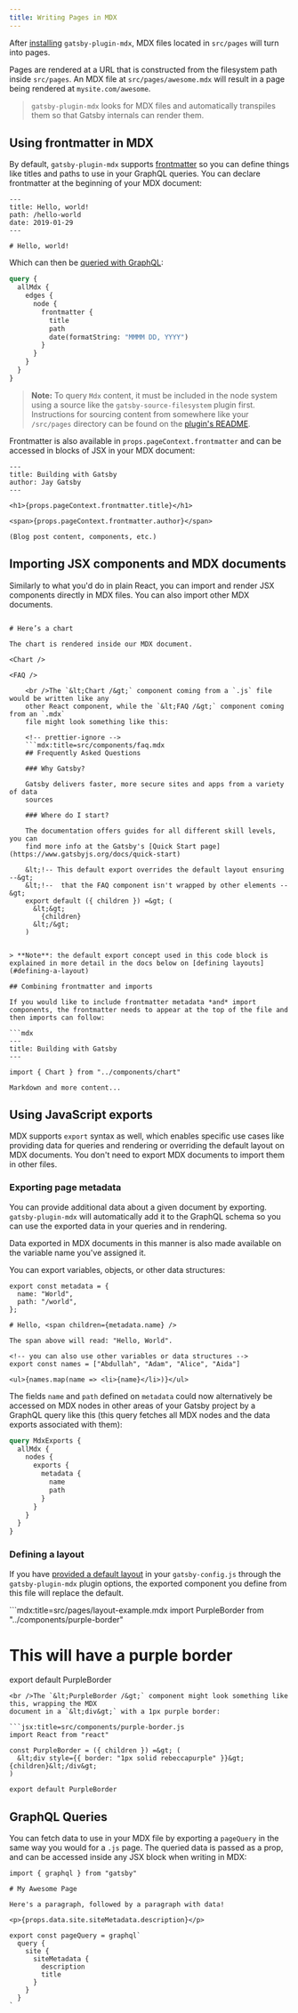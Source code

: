 ```yaml
---
title: Writing Pages in MDX
---
```


After [installing](/docs/mdx/getting-started) `gatsby-plugin-mdx`, MDX files located in `src/pages` will turn into pages.

Pages are rendered at a URL that is constructed from the filesystem path inside `src/pages`. An MDX file at `src/pages/awesome.mdx` will result in a page being rendered at `mysite.com/awesome`.

> `gatsby-plugin-mdx` looks for MDX files and automatically transpiles them so that Gatsby internals can render them.

## Using frontmatter in MDX

By default, `gatsby-plugin-mdx` supports [frontmatter](/docs/adding-markdown-pages/#frontmatter-for-metadata-in-markdown-files) so you can define things like titles and paths to use in your GraphQL queries. You can declare frontmatter at the beginning of your MDX document:

```mdx
---
title: Hello, world!
path: /hello-world
date: 2019-01-29
---

# Hello, world!
```

Which can then be [queried with GraphQL](/docs/querying-with-graphql/):

```graphql
query {
  allMdx {
    edges {
      node {
        frontmatter {
          title
          path
          date(formatString: "MMMM DD, YYYY")
        }
      }
    }
  }
}
```

> **Note:** To query `Mdx` content, it must be included in the node system using a source like the `gatsby-source-filesystem` plugin first. Instructions for sourcing content from somewhere like your `/src/pages` directory can be found on the [plugin's README](/packages/gatsby-source-filesystem/).

Frontmatter is also available in `props.pageContext.frontmatter` and can be accessed in blocks of JSX in your MDX document:

```mdx
---
title: Building with Gatsby
author: Jay Gatsby
---

<h1>{props.pageContext.frontmatter.title}</h1>

<span>{props.pageContext.frontmatter.author}</span>

(Blog post content, components, etc.)
```

## Importing JSX components and MDX documents

Similarly to what you'd do in plain React, you can import and render JSX components directly in MDX files. You can also import other MDX documents.

```mdx:title=src/pages/chart.mdx import { Chart } from "../components/chart" import FAQ from "../components/faq.mdx"

# Here’s a chart

The chart is rendered inside our MDX document.

<Chart />

<FAQ />

    <br />The `&lt;Chart /&gt;` component coming from a `.js` file would be written like any
    other React component, while the `&lt;FAQ /&gt;` component coming from an `.mdx`
    file might look something like this:
    
    <!-- prettier-ignore -->
    ```mdx:title=src/components/faq.mdx
    ## Frequently Asked Questions
    
    ### Why Gatsby?
    
    Gatsby delivers faster, more secure sites and apps from a variety of data 
    sources
    
    ### Where do I start?
    
    The documentation offers guides for all different skill levels, you can 
    find more info at the Gatsby's [Quick Start page](https://www.gatsbyjs.org/docs/quick-start)
    
    &lt;!-- This default export overrides the default layout ensuring --&gt;
    &lt;!--  that the FAQ component isn't wrapped by other elements --&gt;
    export default ({ children }) =&gt; (
      &lt;&gt;
        {children}
      &lt;/&gt;
    )
    

> **Note**: the default export concept used in this code block is explained in more detail in the docs below on [defining layouts](#defining-a-layout)

## Combining frontmatter and imports

If you would like to include frontmatter metadata *and* import components, the frontmatter needs to appear at the top of the file and then imports can follow:

```mdx
---
title: Building with Gatsby
---

import { Chart } from "../components/chart"

Markdown and more content...
```

## Using JavaScript exports

MDX supports `export` syntax as well, which enables specific use cases like providing data for queries and rendering or overriding the default layout on MDX documents. You don't need to export MDX documents to import them in other files.

### Exporting page metadata

You can provide additional data about a given document by exporting. `gatsby-plugin-mdx` will automatically add it to the GraphQL schema so you can use the exported data in your queries and in rendering.

Data exported in MDX documents in this manner is also made available on the variable name you've assigned it.

You can export variables, objects, or other data structures:

<!-- prettier-ignore -->

```mdx
export const metadata = {
  name: "World",
  path: "/world",
};

# Hello, <span children={metadata.name} /> 

The span above will read: "Hello, World".

<!-- you can also use other variables or data structures -->
export const names = ["Abdullah", "Adam", "Alice", "Aida"]

<ul>{names.map(name => <li>{name}</li>)}</ul>
```

The fields `name` and `path` defined on `metadata` could now alternatively be accessed on MDX nodes in other areas of your Gatsby project by a GraphQL query like this (this query fetches all MDX nodes and the data exports associated with them):

```graphql
query MdxExports {
  allMdx {
    nodes {
      exports {
        metadata {
          name
          path
        }
      }
    }
  }
}
```

### Defining a layout

If you have [provided a default layout](/packages/gatsby-plugin-mdx/?=mdx#default-layouts) in your `gatsby-config.js` through the `gatsby-plugin-mdx` plugin options, the exported component you define from this file will replace the default.

<!-- prettier-ignore --> ```mdx:title=src/pages/layout-example.mdx import PurpleBorder from "../components/purple-border"

# This will have a purple border

export default PurpleBorder

    <br />The `&lt;PurpleBorder /&gt;` component might look something like this, wrapping the MDX
    document in a `&lt;div&gt;` with a 1px purple border:
    
    ```jsx:title=src/components/purple-border.js
    import React from "react"
    
    const PurpleBorder = ({ children }) =&gt; (
      &lt;div style={{ border: "1px solid rebeccapurple" }}&gt;{children}&lt;/div&gt;
    )
    
    export default PurpleBorder
    

## GraphQL Queries

You can fetch data to use in your MDX file by exporting a `pageQuery` in the same way you would for a `.js` page. The queried data is passed as a prop, and can be accessed inside any JSX block when writing in MDX:

<!-- prettier-ignore -->

```mdx
import { graphql } from "gatsby"

# My Awesome Page

Here's a paragraph, followed by a paragraph with data!

<p>{props.data.site.siteMetadata.description}</p>

export const pageQuery = graphql`
  query {
    site {
      siteMetadata {
        description
        title
      }
    }
  }
`
```